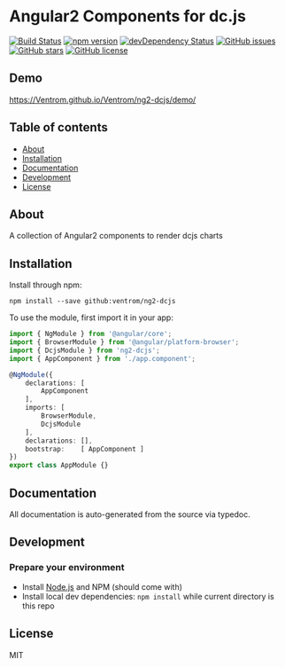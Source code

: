 # Angular2 Components for dc.js
[![Build Status](https://travis-ci.org/Ventrom/Ventrom/ng2-dcjs.svg?branch=master)](https://travis-ci.org/Ventrom/Ventrom/ng2-dcjs)
[![npm version](https://badge.fury.io/js/ng2-dcjs.svg)](http://badge.fury.io/js/ng2-dcjs)
[![devDependency Status](https://david-dm.org/Ventrom/Ventrom/ng2-dcjs/dev-status.svg)](https://david-dm.org/Ventrom/Ventrom/ng2-dcjs#info=devDependencies)
[![GitHub issues](https://img.shields.io/github/issues/Ventrom/Ventrom/ng2-dcjs.svg)](https://github.com/Ventrom/Ventrom/ng2-dcjs/issues)
[![GitHub stars](https://img.shields.io/github/stars/Ventrom/Ventrom/ng2-dcjs.svg)](https://github.com/Ventrom/Ventrom/ng2-dcjs/stargazers)
[![GitHub license](https://img.shields.io/badge/license-MIT-blue.svg)](https://raw.githubusercontent.com/Ventrom/Ventrom/ng2-dcjs/master/LICENSE)

## Demo
https://Ventrom.github.io/Ventrom/ng2-dcjs/demo/

## Table of contents

- [About](#about)
- [Installation](#installation)
- [Documentation](#documentation)
- [Development](#development)
- [License](#licence)

## About

A collection of Angular2 components to render dcjs charts

## Installation

Install through npm:
```
npm install --save github:ventrom/ng2-dcjs
```

To use the module, first import it in your app:

```typescript
import { NgModule } from '@angular/core';
import { BrowserModule } from '@angular/platform-browser';
import { DcjsModule } from 'ng2-dcjs';
import { AppComponent } from './app.component';

@NgModule({
    declarations: [
        AppComponent
    ],
    imports: [
        BrowserModule,
        DcjsModule
    ],
    declarations: [],
    bootstrap:    [ AppComponent ]
})
export class AppModule {}
```

## Documentation
All documentation is auto-generated from the source via typedoc.

## Development

### Prepare your environment
* Install [Node.js](http://nodejs.org/) and NPM (should come with)
* Install local dev dependencies: `npm install` while current directory is this repo

## License

MIT
